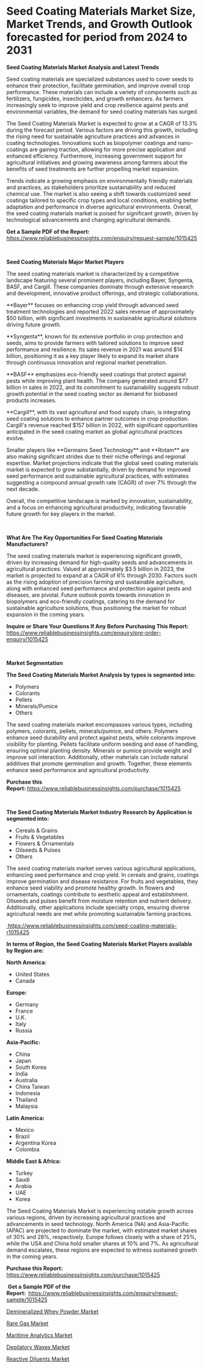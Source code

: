 <p><h1>Seed Coating Materials Market Size, Market Trends, and Growth Outlook forecasted for period from 2024 to 2031</h1></p><p><strong>Seed Coating Materials Market Analysis and Latest Trends</strong></p>
<p><p>Seed coating materials are specialized substances used to cover seeds to enhance their protection, facilitate germination, and improve overall crop performance. These materials can include a variety of components such as fertilizers, fungicides, insecticides, and growth enhancers. As farmers increasingly seek to improve yield and crop resilience against pests and environmental variables, the demand for seed coating materials has surged.</p><p>The Seed Coating Materials Market is expected to grow at a CAGR of 13.3% during the forecast period. Various factors are driving this growth, including the rising need for sustainable agriculture practices and advances in coating technologies. Innovations such as biopolymer coatings and nano-coatings are gaining traction, allowing for more precise application and enhanced efficiency. Furthermore, increasing government support for agricultural initiatives and growing awareness among farmers about the benefits of seed treatments are further propelling market expansion.</p><p>Trends indicate a growing emphasis on environmentally friendly materials and practices, as stakeholders prioritize sustainability and reduced chemical use. The market is also seeing a shift towards customized seed coatings tailored to specific crop types and local conditions, enabling better adaptation and performance in diverse agricultural environments. Overall, the seed coating materials market is poised for significant growth, driven by technological advancements and changing agricultural demands.</p></p>
<p><strong>Get a Sample PDF of the Report:&nbsp;</strong> <a href="https://www.reliablebusinessinsights.com/enquiry/request-sample/1015425?utm_campaign=1121&utm_medium=2&utm_source=Github&utm_content=ia&utm_term=13112024&utm_id=seed-coating-materials">https://www.reliablebusinessinsights.com/enquiry/request-sample/1015425</a></p>
<p>&nbsp;</p>
<p><strong>Seed Coating Materials Major Market Players</strong></p>
<p><p>The seed coating materials market is characterized by a competitive landscape featuring several prominent players, including Bayer, Syngenta, BASF, and Cargill. These companies dominate through extensive research and development, innovative product offerings, and strategic collaborations. </p><p>**Bayer** focuses on enhancing crop yield through advanced seed treatment technologies and reported 2022 sales revenue of approximately $50 billion, with significant investments in sustainable agricultural solutions driving future growth.</p><p>**Syngenta**, known for its extensive portfolio in crop protection and seeds, aims to provide farmers with tailored solutions to improve seed performance and resilience. Its sales revenue in 2021 was around $14 billion, positioning it as a key player likely to expand its market share through continuous innovation and regional market penetration.</p><p>**BASF** emphasizes eco-friendly seed coatings that protect against pests while improving plant health. The company generated around $77 billion in sales in 2022, and its commitment to sustainability suggests robust growth potential in the seed coating sector as demand for biobased products increases.</p><p>**Cargill**, with its vast agricultural and food supply chain, is integrating seed coating solutions to enhance partner outcomes in crop production. Cargill's revenue reached $157 billion in 2022, with significant opportunities anticipated in the seed coating market as global agricultural practices evolve.</p><p>Smaller players like **Germains Seed Technology** and **Rotam** are also making significant strides due to their niche offerings and regional expertise. Market projections indicate that the global seed coating materials market is expected to grow substantially, driven by demand for improved seed performance and sustainable agricultural practices, with estimates suggesting a compound annual growth rate (CAGR) of over 7% through the next decade. </p><p>Overall, the competitive landscape is marked by innovation, sustainability, and a focus on enhancing agricultural productivity, indicating favorable future growth for key players in the market.</p></p>
<p>&nbsp;</p>
<p><strong>What Are The Key Opportunities For Seed Coating Materials Manufacturers?</strong></p>
<p><p>The seed coating materials market is experiencing significant growth, driven by increasing demand for high-quality seeds and advancements in agricultural practices. Valued at approximately $3.5 billion in 2023, the market is projected to expand at a CAGR of 6% through 2030. Factors such as the rising adoption of precision farming and sustainable agriculture, along with enhanced seed performance and protection against pests and diseases, are pivotal. Future outlook points towards innovation in biopolymers and eco-friendly coatings, catering to the demand for sustainable agriculture solutions, thus positioning the market for robust expansion in the coming years.</p></p>
<p><strong>Inquire or Share Your Questions If Any Before Purchasing This Report:</strong> <a href="https://www.reliablebusinessinsights.com/enquiry/pre-order-enquiry/1015425?utm_campaign=1121&utm_medium=2&utm_source=Github&utm_content=ia&utm_term=13112024&utm_id=seed-coating-materials">https://www.reliablebusinessinsights.com/enquiry/pre-order-enquiry/1015425</a></p>
<p>&nbsp;</p>
<p><strong>Market Segmentation</strong></p>
<p><strong>The Seed Coating Materials Market Analysis by types is segmented into:</strong></p>
<p><ul><li>Polymers</li><li>Colorants</li><li>Pellets</li><li>Minerals/Pumice</li><li>Others</li></ul></p>
<p><p>The seed coating materials market encompasses various types, including polymers, colorants, pellets, minerals/pumice, and others. Polymers enhance seed durability and protect against pests, while colorants improve visibility for planting. Pellets facilitate uniform seeding and ease of handling, ensuring optimal planting density. Minerals or pumice provide weight and improve soil interaction. Additionally, other materials can include natural additives that promote germination and growth. Together, these elements enhance seed performance and agricultural productivity.</p></p>
<p><strong>Purchase this Report:&nbsp;</strong><a href="https://www.reliablebusinessinsights.com/purchase/1015425?utm_campaign=1121&utm_medium=2&utm_source=Github&utm_content=ia&utm_term=13112024&utm_id=seed-coating-materials">https://www.reliablebusinessinsights.com/purchase/1015425</a></p>
<p>&nbsp;</p>
<p><strong>The Seed Coating Materials Market Industry Research by Application is segmented into:</strong></p>
<p><ul><li>Cereals & Grains</li><li>Fruits & Vegetables</li><li>Flowers & Ornamentals</li><li>Oilseeds & Pulses</li><li>Others</li></ul></p>
<p><p>The seed coating materials market serves various agricultural applications, enhancing seed performance and crop yield. In cereals and grains, coatings improve germination and disease resistance. For fruits and vegetables, they enhance seed viability and promote healthy growth. In flowers and ornamentals, coatings contribute to aesthetic appeal and establishment. Oilseeds and pulses benefit from moisture retention and nutrient delivery. Additionally, other applications include specialty crops, ensuring diverse agricultural needs are met while promoting sustainable farming practices.</p></p>
<p><a href="https://www.reliablebusinessinsights.com/seed-coating-materials-r1015425?utm_campaign=1121&utm_medium=2&utm_source=Github&utm_content=ia&utm_term=13112024&utm_id=seed-coating-materials">&nbsp;https://www.reliablebusinessinsights.com/seed-coating-materials-r1015425</a></p>
<p><strong>In terms of Region, the Seed Coating Materials Market Players available by Region are:</strong></p>
<p>
    <p> <strong> North America: </strong>
        <ul>
            <li>United States</li>
            <li>Canada</li>
        </ul>
        </p> 
    <p> <strong> Europe: </strong>
        <ul>
            <li>Germany</li>
            <li>France</li>
            <li>U.K.</li>
            <li>Italy</li>
            <li>Russia</li>
        </ul>
        </p> 
    <p> <strong> Asia-Pacific: </strong>
        <ul>
            <li>China</li>
            <li>Japan</li>
            <li>South Korea</li>
            <li>India</li>
            <li>Australia</li>
            <li>China Taiwan</li>
            <li>Indonesia</li>
            <li>Thailand</li>
            <li>Malaysia</li>
        </ul>
        </p> 
    <p> <strong> Latin America: </strong>
        <ul>
            <li>Mexico</li>
            <li>Brazil</li>
            <li>Argentina Korea</li>
            <li>Colombia</li>
        </ul>
        </p> 
    <p> <strong> Middle East & Africa: </strong>
        <ul>
            <li>Turkey</li>
            <li>Saudi</li>
            <li>Arabia</li>
            <li>UAE</li>
            <li>Korea</li>
        </ul>
    </p>
    </p>
<p><p>The Seed Coating Materials Market is experiencing notable growth across various regions, driven by increasing agricultural practices and advancements in seed technology. North America (NA) and Asia-Pacific (APAC) are projected to dominate the market, with estimated market shares of 30% and 28%, respectively. Europe follows closely with a share of 25%, while the USA and China hold smaller shares at 10% and 7%. As agricultural demand escalates, these regions are expected to witness sustained growth in the coming years.</p></p>
<p><strong>Purchase this Report: </strong><a href="https://www.reliablebusinessinsights.com/purchase/1015425?utm_campaign=1121&utm_medium=2&utm_source=Github&utm_content=ia&utm_term=13112024&utm_id=seed-coating-materials">https://www.reliablebusinessinsights.com/purchase/1015425</a></p>
<p>&nbsp;<strong>Get a Sample PDF of the Report:&nbsp;&nbsp;</strong><a href="https://www.reliablebusinessinsights.com/enquiry/request-sample/1015425?utm_campaign=1121&utm_medium=2&utm_source=Github&utm_content=ia&utm_term=13112024&utm_id=seed-coating-materials">https://www.reliablebusinessinsights.com/enquiry/request-sample/1015425</a></p>
<p><strong></strong></p>
<p><p><a href="https://www.linkedin.com/pulse/demineralized-whey-powder-market-global-insights-sales-trends-dscqf?utm_campaign=1121&utm_medium=2&utm_source=Github&utm_content=ia&utm_term=13112024&utm_id=seed-coating-materials">Demineralized Whey Powder Market</a></p><p><a href="https://github.com/HobertDavis43/Market-Research-Report-List-1/blob/main/rare-gas-market.md?utm_campaign=1121&utm_medium=2&utm_source=Github&utm_content=ia&utm_term=13112024&utm_id=seed-coating-materials">Rare Gas Market</a></p><p><a href="https://issuu.com/reportprime-2/docs/maritime-analytics-market-size-2030_acfebd908037c8?utm_campaign=1121&utm_medium=2&utm_source=Github&utm_content=ia&utm_term=13112024&utm_id=seed-coating-materials">Maritime Analytics Market</a></p><p><a href="https://www.linkedin.com/pulse/depilatory-waxes-market-global-analysis-trends-forecasts-2024-2031-wghxf?utm_campaign=1121&utm_medium=2&utm_source=Github&utm_content=ia&utm_term=13112024&utm_id=seed-coating-materials">Depilatory Waxes Market</a></p><p><a href="https://github.com/AlisaRowe24/Market-Research-Report-List-1/blob/main/reactive-diluents-market.md?utm_campaign=1121&utm_medium=2&utm_source=Github&utm_content=ia&utm_term=13112024&utm_id=seed-coating-materials">Reactive Diluents Market</a></p></p>
